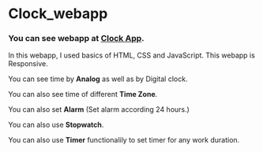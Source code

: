 # Clock_webapp

### You can see webapp at [Clock App](https://harshgami.github.io/Clock_webapp/).

In this webapp, I used basics of HTML, CSS and JavaScript.
This webapp is Responsive. 

You can see time by **Analog** as well as by Digital clock.

You can also see time of different **Time Zone**.

You can also set **Alarm** (Set alarm according 24 hours.)

You can also use **Stopwatch**.

You can also use **Timer** functionalily to set timer for any work duration.
